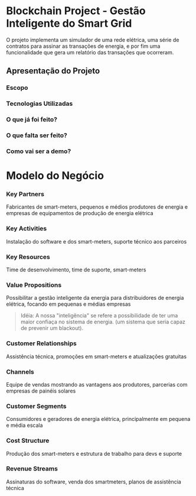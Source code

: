 # Blockchain Project - Gestão Inteligente do Smart Grid

O projeto implementa um simulador de uma rede elétrica, uma série de contratos para assinar as transações de energia, e por fim uma funcionalidade que gera um relatório das transações que ocorreram.

## Apresentação do Projeto

### Escopo

### Tecnologias Utilizadas

### O que já foi feito?

### O que falta ser feito?

### Como vai ser a demo?

# Modelo do Negócio

### Key Partners

Fabricantes de smart-meters, pequenos e médios produtores de energia e empresas de equipamentos de produção de energia elétrica

### Key Activities

Instalação do software e dos smart-meters, suporte técnico aos parceiros

### Key Resources

Time de desenvolvimento, time de suporte, smart-meters

### Value Propositions

Possibilitar a gestão inteligente da energia para distribuidores de energia elétrica, focando em pequenas e médias empresas

> Idéia: A nossa "inteligência" se refere a possibilidade de ter uma maior confiaça no sistema de energia. (um sistema que seria capaz de prevenir um blackout).

### Customer Relationships

Assistência técnica, promoções em smart-meters e atualizações gratuitas

### Channels

Equipe de vendas mostrando as vantagens aos produtores, parcerias com empresas de painéis solares

### Customer Segments

Consumidores e geradores de energia elétrica, principalmente em pequena e média escala

### Cost Structure

Produção dos smart-meters e estrutura de trabalho para devs e suporte

### Revenue Streams

Assinaturas do software, venda dos smartmeters, planos de assistência técnica
